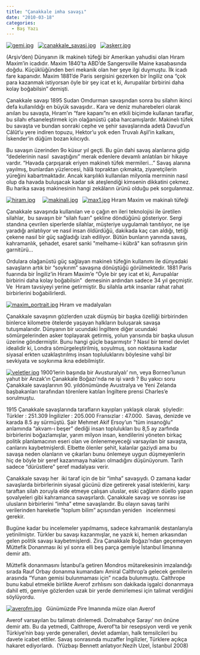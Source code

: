 ```yaml
---
title: "Çanakkale imha savaşı"
date: "2010-03-18"
categories: 
  - Baş Yazı
---
```


[](/uploads/2010/03/savas.jpg "savas.jpg")

[![gemi.jpg](/uploads/2010/03/gemi.jpg)](/uploads/2010/03/gemi.jpg "gemi.jpg")   [![canakkale_savasi.jpg](/uploads/2010/03/canakkale_savasi.jpg)](/uploads/2010/03/canakkale_savasi.jpg "canakkale_savasi.jpg")   [![askerr.jpg](/uploads/2010/03/askerr.jpg)](/uploads/2010/03/askerr.jpg "askerr.jpg")

(Arşiv’den) Dünyanın ilk makinelı tüfeği bir Amerikan yahudisi olan Hıram Maxim’in icadıdır. Maxim 1840’ta ABD’de Sangersville Maine kasabasında doğdu. Küçüklüğünden beri mekanik olan her şeye ilgi duymuştu. İlk icadı fare kapanıdır. Maxim 1881’de Paris sergisini gezerken bir İngiliz ona “çok para kazanmak istiyorsan öyle bir şey icat et ki, Avrupalılar birbirini daha kolay boğabilsin” demişti.                                                

Çanakkale savaşı 1895 Sudan Omdurman savaşından sonra bu silahın ikinci defa kullanıldığı en büyük savaşıdır.. Kara ve deniz muharebeleri olarak anılan bu savaşta, Hıram’ın “fare kapanı”nı en etkili biçimde kullanan taraflar, bu silahı efsaneleştirmek için olağanüstü çaba harcamışlardır. Makinelı tüfek bu savaşta ve bundan sonraki cephe ve şehir savaşlarında adetâ Davud’un Câlût’u yere indiren topuzu, Hektor’u yok eden Truvalı Aşil’in kalkanı, İskender'in düğüm bozan kılıcıydı.

Bu savaşın üzerinden 9o küsur yıl geçti. Bu gün dahi savaş alanlarına gidip “dedelerinin nasıl  savaştığını” merak edenlere devamlı anlatılan bir hikaye vardır. “Havada çarpışarak eriyen makinelı tüfek mermileri…” Savaş alanına yayılmış, bunlardan yüzlercesi, hâlâ topraktan çıkmakta, ziyaretçilerin yüreğini kabartmaktadır. Ancak karşılıklı kullanılan milyonla merminin nasıl olup da havada buluşacak kadar sık ateşlendiği kimsenin dikkatini çekmez. Bu harika savaş makinesinin hangi zekâların ürünü olduğu pek sorgulanmaz.

[![hiram.jpg](/uploads/2010/03/hiram.jpg)](/uploads/2010/03/hiram.jpg "hiram.jpg")     [![makinali.jpg](/uploads/2010/03/makinali.jpg)](/uploads/2010/03/makinali.jpg "makinali.jpg")   [![max1.jpg](/uploads/2010/03/max1.jpg)](/uploads/2010/03/max1.jpg "max1.jpg") Hıram Maxim ve makinalı tüfeği

Çanakkale savaşında kullanılan ve o çağın en ileri teknolojisi ile üretilen silahlar,  bu savaşın bir “silah fuarı” şekline döndüğünü gösteriyor. Sergi standına çevrilen siperlerde silahlar, müşteriye uygulamalı tanıtılıyor, ne işe yaradığı anlatılıyor ve nasıl insan öldürdüğü, dakikada kaç can aldığı, tetiği çekene nasıl bir güç sağladığı izah ediliyor. Bütün bunların yanında savaş, kahramanlık, şehadet, esaret sanki "melhame-i kübrâ" kan sofrasının şirin garnitürü…

Ordulara olağanüstü güç sağlayan makinelı tüfeğin kullanımı ile dünyadaki savaşların artık bir “soykırım” savaşına dönüştüğü görülmektedir. 1881 Paris fuarında bir İngiliz’in Hıram Maxim’e “Öyle bir şey icat et ki, Avrupalılar birbirini daha kolay boğabilsin”  demesinin ardından sadece 34 yıl geçmiştir. Ve  Hıram tavsiyeyi yerine getirmiştir. Bu silahla artık insanlar rahat rahat birbirlerini boğabilirlerdi.[](/uploads/2010/03/maxim_portrait.jpg "maxim_portrait.jpg")

[![maxim_portrait.jpg](/uploads/2010/03/maxim_portrait.jpg)](/uploads/2010/03/maxim_portrait.jpg "maxim_portrait.jpg") Hıram ve madalyaları

Çanakkale savaşının gözlerden uzak düşmüş bir başka özelliği birbirinden binlerce kilometre ötelerde yaşayan halkların buluşarak savaşa tutuşmalarıdır. Dünyanın bir ucundaki İngiltere diğer ucundaki sömürgelerinden asker toplayarak getirmiş, yolun yarısında bir başka ulusun üzerine göndermiştir. Bunu hangi güçle başarmıştır ? Nasıl bir temel devlet idealidir ki, Londra sömürgeleştirilmiş, soyulmuş, son noktasına kadar siyasal erkten uzaklaştırılmış insan topluluklarını böylesine vahşî bir sevkiyata ve soykırıma ikna edebilmiştir.

[![veletler.jpg](/uploads/2010/03/veletler.jpg)](/uploads/2010/03/veletler.jpg "veletler.jpg") 1900’lerin başında bir Avusturalyalı’ nın, veya Borneo’lunun yahut bir Anzak’ın Çanakkale Boğazı'nda ne işi vardı ? Bu yakıcı soru Çanakkale savaşlarının 90. yıldönümünde Avustralya ve Yeni Zelanda başbakanları tarafından törenlere katılan İngiltere prensi Charles’e sorulmuştu.

1915 Çanakkale savaşlarında tarafların kayıpları yaklaşık olarak  şöyledir: Türkler : 251.309 İngilizler : 205.000 Fransızlar : 47.000.  Savaş, denizde ve karada 8.5 ay sürmüştü. Şair Mehmet Akif Ersoy’un “tüm insanoğlu” anlamında “akvam-ı beşer” dediği insan toplulukları bu 8,5 ay zarfında birbirlerini boğazlamışlar, yarım milyon insan, kendilerini yöneten birkaç politik planlamacının eseri olan ve önlenemeyeceği varsayılan bir savaşta, canlarını kaybetmişlerdi. Elbette ölenler şehit, kalanlar gaziydi ama bu savaşa neden olanların ve çıkarları bunu önlemeye uygun düşmeyenlerin  hiç de böyle bir şeref kazanmaya hakları olmadığını düşünüyorum. Tarih sadece “dürüstlere” şeref madalyası verir.

Çanakkale savaşı her  iki taraf için de bir “imha” savaşıydı. O zamana kadar savaşlarda birbirlerinin siyasal gücünü dize getirerek yasal isteklerini, karşı taraftan silah zoruyla elde etmeye çalışan uluslar, eski çağların düello yapan şovalyeleri gibi kahramanca savaşırlardı. Çanakkale savaşı ve sonrası ise ulusların birbirlerini “imha” etme savaşlarıdır. Bu olayın savaş tarihi verilerinden hareketle “toplum bilim” açısından yeniden   incelenmesi gerekir.

Bugüne kadar bu incelemeler yapılmamış, sadece kahramanlık destanlarıyla yetinilmiştır. Türkler bu savaşı kazanmışlar, ne yazık ki, hemen arkasından gelen politik savaşı kaybetmişlerdi. Zira Çanakkale Boğazı’ndan geçemeyen Müttefik Donanması iki yıl sonra elli beş parça gemiyle İstanbul limanına demir attı.

Müttefik donanmasını İstanbul’a getiren Mondros mütarekesinin imzalandığı sırada Rauf Orbay donanma kumandanı Amiral Calthrop’a gelecek gemilerin arasında “Yunan gemisi bulunmaması için” rıcada bulunmuştu. Calthrope bunu kabul etmekle birlikte Averof zırhlısını son dakikada işgalci donanmaya dahil etti, gemiye gözlerden uzak bir yerde demirlemesi için talimat verdiğini söylüyordu.

[![averofm.jpg](/uploads/2010/03/averofm.jpg)](/uploads/2010/03/averofm.jpg "averofm.jpg")   Günümüzde Pire lmanında müze olan Averof

Averof varsayılan bu talimatı dinlemedi. Dolmabahçe Sarayı’ nın önüne demir attı. Bu da yetmedi, Calthrope, Averof’ta bir resepsiyon verdi ve yenik Türkiye’nin başı yerde generalleri, devlet adamları, halk temsilcileri bu davete icabet ettiler. Savaş sonrasında muzaffer İngilizler, Türklere açıkça hakaret ediyorlardı.  (Yüzbaşı Bennett anlatıyor:Nezih Uzel, İstanbul 2008)
